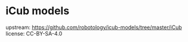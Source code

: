 # iCub models

upstream: https://github.com/robotology/icub-models/tree/master/iCub
license: CC-BY-SA-4.0
